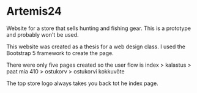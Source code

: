 # Artemis24
Website for a store that sells hunting and fishing gear. This is a prototype and probably won't be used. 

This website was created as a thesis for a web design class. 
I used the Bootstrap 5 framework to create the page.

There were only five pages created so the user flow is
index > kalastus > paat mia 410 > ostukorv > ostukorvi kokkuvõte

The top store logo always takes you back tot he index page. 
